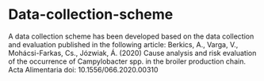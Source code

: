 # Data-collection-scheme
A data collection scheme has been developed based on the data collection and evaluation published in the following article:
Berkics, A., Varga, V., Mohácsi-Farkas, Cs., Józwiak, Á. (2020) Cause analysis and risk evaluation of the occurrence of Campylobacter spp. in the broiler production chain. Acta Alimentaria doi: 10.1556/066.2020.00310 
